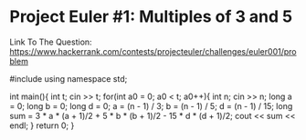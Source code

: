 # Project Euler #1: Multiples of 3 and 5

Link To The Question: https://www.hackerrank.com/contests/projecteuler/challenges/euler001/problem

#include <iostream>
using namespace std;

int main(){
    int t;
    cin >> t;
    for(int a0 = 0; a0 < t; a0++){
        int n;
        cin >> n;
        long a = 0;
        long b = 0;
        long d = 0;
        a = (n - 1) / 3;
        b = (n - 1) / 5;
        d = (n - 1) / 15;
        long sum = 3 * a * (a + 1)/2 + 5 * b * (b + 1)/2 - 15 * d * (d + 1)/2;
        cout << sum << endl;
    }
    return 0;
}
